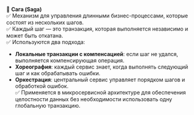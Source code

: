 🔹 **Сага (Saga)**  
✅ Механизм для управления длинными бизнес-процессами, которые состоят из нескольких шагов.  
✅ Каждый шаг — это транзакция, которая выполняется независимо и может быть откатана.  
✅ Используются два подхода:
   - **Локальные транзакции с компенсацией**: если шаг не удался, выполняется компенсирующая операция.  
   - **Хореография**: каждый сервис знает, когда выполнять следующий шаг и как обрабатывать ошибки.  
   - **Оркестрация**: центральный сервис управляет порядком шагов и обработкой ошибок.  
✅ Применяется в микросервисной архитектуре для обеспечения целостности данных без необходимости использовать одну глобальную транзакцию.